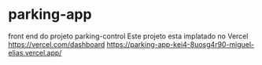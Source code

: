 # parking-app
front end do projeto parking-control
Este projeto esta implatado no Vercel https://vercel.com/dashboard 
https://parking-app-kei4-8uosg4r90-miguel-elias.vercel.app/
